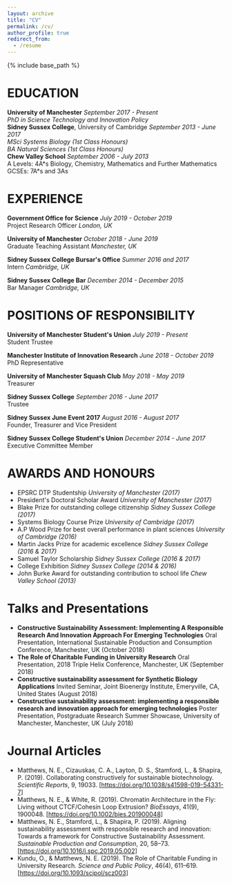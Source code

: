 ```yaml
---
layout: archive
title: "CV"
permalink: /cv/
author_profile: true
redirect_from:
  - /resume
---
```


{% include base_path %}

# EDUCATION
**University of Manchester** *September 2017 - Present*  
*PhD in Science Technology and Innovation Policy*  
**Sidney Sussex College**, University of Cambridge *September 2013 - June 2017*  
*MSci Systems Biology (1st Class Honours)*  
*BA Natural Sciences (1st Class Honours)*  
**Chew Valley School** *September 2006 - July 2013*  
A Levels: 4A\*s Biology, Chemistry, Mathematics and Further Mathematics GCSEs: 7A*s and 3As  

# EXPERIENCE
**Government Office for Science** *July 2019 - October 2019*  
Project Research Officer *London, UK*

**University of Manchester** *October 2018 - June 2019*  
Graduate Teaching Assistant *Manchester, UK*

**Sidney Sussex College Bursar's Office** *Summer 2016 and 2017*  
Intern *Cambridge, UK*

**Sidney Sussex College Bar** *December 2014 - December 2015*  
Bar Manager *Cambridge, UK*

# POSITIONS OF RESPONSIBILITY
**University of Manchester Student's Union** *July 2019 - Present*  
Student Trustee

**Manchester Institute of Innovation Research** *June 2018 - October 2019*  
PhD Representative

**University of Manchester Squash Club** *May 2018 - May 2019*  
Treasurer

**Sidney Sussex College** *September 2016 - June 2017*  
Trustee

**Sidney Sussex June Event 2017** *August 2016 - August 2017*  
Founder, Treasurer and Vice President

**Sidney Sussex College Student's Union** *December 2014 - June 2017*  
Executive Committee Member

# AWARDS AND HONOURS
* EPSRC DTP Studentship *University of Manchester (2017)*
* President's Doctoral Scholar Award *University of Manchester (2017)*
* Blake Prize for outstanding college citizenship *Sidney Sussex College (2017)*
* Systems Biology Course Prize *University of Cambridge (2017)*
* A.P Wood Prize for best overall performance in plant sciences *University of Cambridge (2016)*
* Martin Jacks Prize for academic excellence *Sidney Sussex College (2016 & 2017)*
* Samuel Taylor Scholarship *Sidney Sussex College (2016 & 2017)*
* College Exhibition *Sidney Sussex College (2014 & 2016)*
* John Burke Award for outstanding contribution to school life *Chew Valley School (2013)*

# Talks and Presentations
* **Constructive Sustainability Assessment: Implementing A Responsible Research And Innovation Approach For Emerging Technologies** Oral Presentation, International Sustainable Production and Consumption Conference, Manchester, UK (October 2018)
* **The Role of Charitable Funding in University Research** Oral Presentation, 2018 Triple Helix Conference, Manchester, UK (September 2018)
* **Constructive sustainability assessment for Synthetic Biology Applications** Invited Seminar, Joint Bioenergy Institute, Emeryville, CA, United States (August 2018)
* **Constructive sustainability assessment: implementing a responsible research and innovation approach for emerging technologies** Poster Presentation, Postgraduate Research Summer Showcase, University of Manchester, Manchester, UK (July 2018)

# Journal Articles
* Matthews, N. E., Cizauskas, C. A., Layton, D. S., Stamford, L., & Shapira, P. (2019). Collaborating constructively for sustainable biotechnology. *Scientific Reports*, 9, 19033. [https://doi.org/10.1038/s41598-019-54331-7]
* Matthews, N. E., & White, R. (2019). Chromatin Architecture in the Fly: Living without CTCF/Cohesin Loop Extrusion? *BioEssays*, 41(9), 1900048. [https://doi.org/10.1002/bies.201900048]
* Matthews, N. E., Stamford, L., & Shapira, P. (2019). Aligning sustainability assessment with responsible research and innovation: Towards a framework for Constructive Sustainability Assessment. *Sustainable Production and Consumption*, 20, 58–73. [https://doi.org/10.1016/j.spc.2019.05.002]
* Kundu, O., & Matthews, N. E. (2019). The Role of Charitable Funding in University Research. *Science and Public Policy*, 46(4), 611–619. [https://doi.org/10.1093/scipol/scz003]
